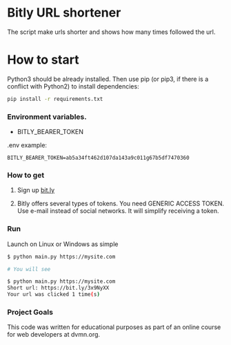 # Bitly URL shortener
The script make urls shorter and shows how many times followed the url. 

# How to start

Python3 should be already installed. Then use pip (or pip3, if there is a conflict with Python2) to install dependencies:

```bash
pip install -r requirements.txt
```

### Environment variables.

- BITLY_BEARER_TOKEN

.env example:

```
BITLY_BEARER_TOKEN=ab5a34ft462d107da143a9c011g67b5df7470360
```
### How to get

1. Sign up [bit.ly](https://bit.ly)

2. Bitly offers several types of tokens. You need GENERIC ACCESS TOKEN. Use e-mail instead of social networks. It will simplify receiving a token.

### Run

Launch on Linux or Windows as simple

```bash
$ python main.py https://mysite.com

# You will see

$ python main.py https://mysite.com
Short url: https://bit.ly/3x9NyXX
Your url was clicked 1 time(s) 
```

### Project Goals

This code was written for educational purposes as part of an online course for web developers at dvmn.org.
